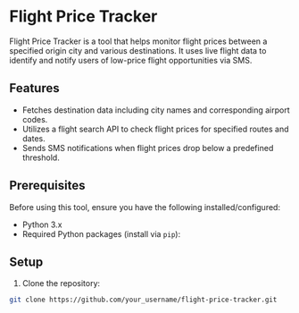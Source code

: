 # Flight Price Tracker

Flight Price Tracker is a tool that helps monitor flight prices between a specified origin city and various destinations. It uses live flight data to identify and notify users of low-price flight opportunities via SMS.

## Features

- Fetches destination data including city names and corresponding airport codes.
- Utilizes a flight search API to check flight prices for specified routes and dates.
- Sends SMS notifications when flight prices drop below a predefined threshold.

## Prerequisites

Before using this tool, ensure you have the following installed/configured:

- Python 3.x
- Required Python packages (install via `pip`):


## Setup

1. Clone the repository:
 ```bash
 git clone https://github.com/your_username/flight-price-tracker.git
